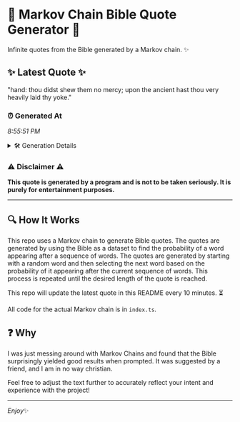 # 📖 Markov Chain Bible Quote Generator 📖

Infinite quotes from the Bible generated by a Markov chain. ✨

## ✨ Latest Quote ✨
"hand: thou didst shew them no mercy; upon the ancient hast thou very heavily laid thy yoke."

### ⏰ Generated At
*8:55:51 PM*

<details>
    <summary>🛠️ Generation Details</summary>
    <p>
        <strong>🌱 Seed:</strong> hand:<br>
        <strong>🔄 Iterations:</strong> 16<br>
        <strong>📜 Context History:</strong><br>[ hand: ]: thou<br>[ hand:, thou ]: didst<br>[ hand:, thou, didst ]: shew<br>[ hand:, thou, didst, shew ]: them<br>[ hand:, thou, didst, shew, them ]: no<br>[ hand:, thou, didst, shew, them, no ]: mercy;<br>[ thou, didst, shew, them, no, mercy; ]: upon<br>[ didst, shew, them, no, mercy;, upon ]: the<br>[ shew, them, no, mercy;, upon, the ]: ancient<br>[ them, no, mercy;, upon, the, ancient ]: hast<br>[ no, mercy;, upon, the, ancient, hast ]: thou<br>[ mercy;, upon, the, ancient, hast, thou ]: very<br>[ upon, the, ancient, hast, thou, very ]: heavily<br>[ the, ancient, hast, thou, very, heavily ]: laid<br>[ ancient, hast, thou, very, heavily, laid ]: thy<br>[ hast, thou, very, heavily, laid, thy ]: yoke.<br>
    </p>
</details>

### ⚠️ Disclaimer ⚠️
**This quote is generated by a program and is not to be taken seriously. It is purely for entertainment purposes.**

---

## 🔍 How It Works

This repo uses a Markov chain to generate Bible quotes. The quotes are generated by using the Bible as a dataset to find the probability of a word appearing after a sequence of words. The quotes are generated by starting with a random word and then selecting the next word based on the probability of it appearing after the current sequence of words. This process is repeated until the desired length of the quote is reached.

This repo will update the latest quote in this README every 10 minutes. ⏳

All code for the actual Markov chain is in `index.ts`.

## ❓ Why

I was just messing around with Markov Chains and found that the Bible surprisingly yielded good results when prompted. 
It was suggested by a friend, and I am in no way christian.

Feel free to adjust the text further to accurately reflect your intent and experience with the project!

---

*Enjoy*✨

